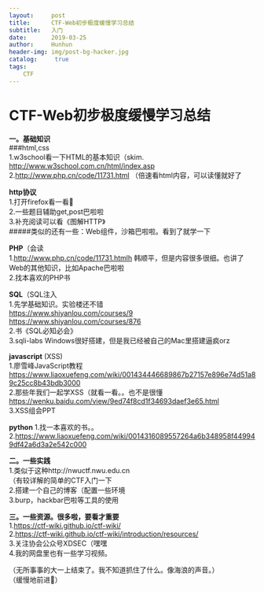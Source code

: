 ```yaml
---
layout:     post
title:      CTF-Web初步极度缓慢学习总结
subtitle:   入门
date:       2019-03-25
author:     Hunhun
header-img: img/post-bg-hacker.jpg
catalog: 	 true
tags:
    CTF
---
```

# CTF-Web初步极度缓慢学习总结  
**一。基础知识**  
###html,css  
1.w3school看一下HTML的基本知识（skim. 
<http://www.w3school.com.cn/html/index.asp>  
2.<http://www.php.cn/code/11731.html>
（倍速看html内容，可以读懂就好了  

__http协议__     
1.打开firefox看一看👀  
2.一些题目辅助get,post巴啦啦  
3.补充阅读可以看《图解HTTP》  
#####类似的还有一些：Web组件，沙箱巴啦啦。看到了就学一下  


__PHP__（会读    
1.http://www.php.cn/code/11731.htmlh 韩顺平，但是内容很多很细。也讲了Web的其他知识，比如Apache巴啦啦  
2.找本喜欢的PHP书  

__SQL__（SQL注入  
1.先学基础知识。实验楼还不错  
https://www.shiyanlou.com/courses/9
https://www.shiyanlou.com/courses/876    
2.书《SQL必知必会》  
3.sqli-labs 
Windows很好搭建，但是我已经被自己的Mac里搭建逼疯orz


__javascript__
(XSS)  
1.廖雪峰JavaScript教程  
https://www.liaoxuefeng.com/wiki/001434446689867b27157e896e74d51a89c25cc8b43bdb3000  
2.那些年我们一起学XSS（就看一看。。也不是很懂  
https://wenku.baidu.com/view/9ed74f8cd1f34693daef3e65.html  
3.XSS组会PPT  

__python__
1.找一本喜欢的书。。  
2.https://www.liaoxuefeng.com/wiki/0014316089557264a6b348958f449949df42a6d3a2e542c000  



**二。一些实践**   
1.类似于这种http://nwuctf.nwu.edu.cn   
（有较详解的简单的CTF入门一下  
2.搭建一个自己的博客（配置一些环境  
3.burp，hackbar巴啦等工具的使用  

**三。一些资源。很多啦，要看才重要**  
1.https://ctf-wiki.github.io/ctf-wiki/  
2.https://ctf-wiki.github.io/ctf-wiki/introduction/resources/  
3.关注协会公众号XDSEC（嘿嘿  
4.我的网盘里也有一些学习视频。  

（无所事事的大一上结束了。我不知道抓住了什么。像海浪的声音。）  
（缓慢地前进👀）  
